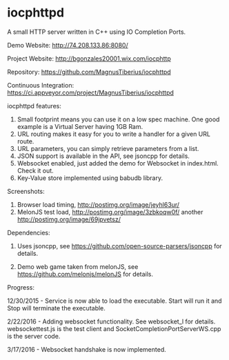 # iocphttpd
A small HTTP server written in C++ using IO Completion Ports.

Demo Website:
http://74.208.133.86:8080/

Project Website:
http://bgonzales20001.wix.com/iocphttp

Repository:
https://github.com/MagnusTiberius/iocphttpd

Continuous Integration:
https://ci.appveyor.com/project/MagnusTiberius/iocphttpd

iocphttpd features:

1.  Small footprint means you can use it on a low spec machine. One good example is a Virtual Server having 1GB Ram.
2.  URL routing makes it easy for you to write a handler for a given URL route.
3.  URL parameters, you can simply retrieve parameters from a list.
4.  JSON support is available in the API, see jsoncpp for details.
5.  Websocket enabled, just added the demo for Websocket in index.html. Check it out.
6.  Key-Value store implemented using babudb library.

Screenshots:

1.  Browser load timing, http://postimg.org/image/jeyhl63ur/
2.  MelonJS test load, http://postimg.org/image/3zbkoqw0f/  another http://postimg.org/image/69jpvetsz/

Dependencies:

1) Uses jsoncpp, see https://github.com/open-source-parsers/jsoncpp for details.

2) Demo web game taken from melonJS, see https://github.com/melonjs/melonJS for details.

Progress:

12/30/2015 - Service is now able to load the executable. Start will run it and Stop will terminate the executable.

2/22/2016  - Adding websocket functionality. See websocket_l for details. websockettest.js is the test client and SocketCompletionPortServerWS.cpp is the server code.

3/17/2016 - Websocket handshake is now implemented.
